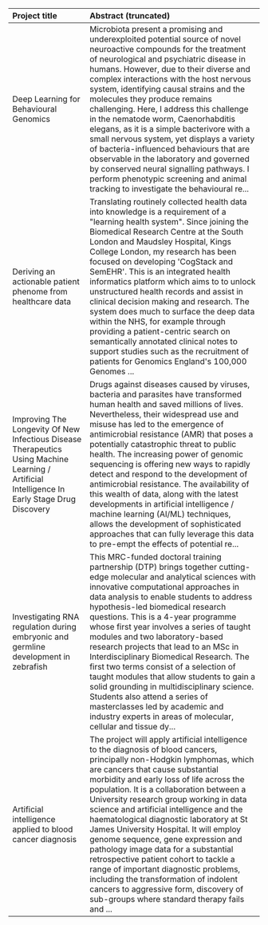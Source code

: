 | Project title                                                                                                                                 | Abstract (truncated)                                                                                                                                                                                                                                                                                                                                                                                                                                                                                                                                                                                                                                                                                                            |
| :-------------------------------------------------------------------------------------------------------------------------------------------- | :------------------------------------------------------------------------------------------------------------------------------------------------------------------------------------------------------------------------------------------------------------------------------------------------------------------------------------------------------------------------------------------------------------------------------------------------------------------------------------------------------------------------------------------------------------------------------------------------------------------------------------------------------------------------------------------------------------------------------ |
| Deep Learning for Behavioural Genomics                                                                                                        | Microbiota present a promising and underexploited potential source of novel neuroactive compounds for the treatment of neurological and psychiatric disease in humans. However, due to their diverse and complex interactions with the host nervous system, identifying causal strains and the molecules they produce remains challenging. Here, I address this challenge in the nematode worm, Caenorhabditis elegans, as it is a simple bacterivore with a small nervous system, yet displays a variety of bacteria-influenced behaviours that are observable in the laboratory and governed by conserved neural signalling pathways. I perform phenotypic screening and animal tracking to investigate the behavioural re... |
| Deriving an actionable patient phenome from healthcare data                                                                                   | Translating routinely collected health data into knowledge is a requirement of a &quot;learning health system&quot;. Since joining the Biomedical Research Centre at the South London and Maudsley Hospital, Kings College London, my research has been focused on developing 'CogStack and SemEHR'. This is an integrated health informatics platform which aims to to unlock unstructured health records and assist in clinical decision making and research. The system does much to surface the deep data within the NHS, for example through providing a patient-centric search on semantically annotated clinical notes to support studies such as the recruitment of patients for Genomics England's 100,000 Genomes ... |
| Improving The Longevity Of New Infectious Disease Therapeutics Using Machine Learning / Artificial Intelligence In Early Stage Drug Discovery | Drugs against diseases caused by viruses, bacteria and parasites have transformed human health and saved millions of lives. Nevertheless, their widespread use and misuse has led to the emergence of antimicrobial resistance (AMR) that poses a potentially catastrophic threat to public health. The increasing power of genomic sequencing is offering new ways to rapidly detect and respond to the development of antimicrobial resistance. The availability of this wealth of data, along with the latest developments in artificial intelligence / machine learning (AI/ML) techniques, allows the development of sophisticated approaches that can fully leverage this data to pre-empt the effects of potential re... |
| Investigating RNA regulation during embryonic and germline development in zebrafish                                                           | This MRC-funded doctoral training partnership (DTP) brings together cutting-edge molecular and analytical sciences with innovative computational approaches in data analysis to enable students to address hypothesis-led biomedical research questions. This is a 4-year programme whose first year involves a series of taught modules and two laboratory-based research projects that lead to an MSc in Interdisciplinary Biomedical Research. The first two terms consist of a selection of taught modules that allow students to gain a solid grounding in multidisciplinary science. Students also attend a series of masterclasses led by academic and industry experts in areas of molecular, cellular and tissue dy... |
| Artificial intelligence applied to blood cancer diagnosis                                                                                     | The project will apply artificial intelligence to the diagnosis of blood cancers, principally non-Hodgkin lymphomas, which are cancers that cause substantial morbidity and early loss of life across the population. It is a collaboration between a University research group working in data science and artificial intelligence and the haematological diagnostic laboratory at St James University Hospital. It will employ genome sequence, gene expression and pathology image data for a substantial retrospective patient cohort to tackle a range of important diagnostic problems, including the transformation of indolent cancers to aggressive form, discovery of sub-groups where standard therapy fails and ... |
